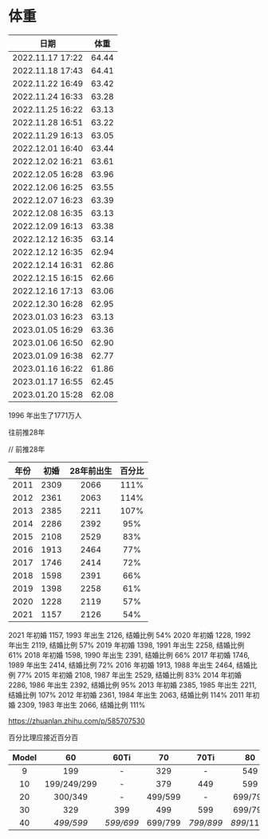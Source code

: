 ﻿体重
==

| 日期 | 体重 |
| :---: | :---: |
| 2022.11.17 17:22 | 64.44 |
| 2022.11.18 17:43 | 64.41 |
| 2022.11.22 16:49 | 63.42 |
| 2022.11.24 16:33 | 63.28 |
| 2022.11.25 16:22 | 63.13 |
| 2022.11.28 16:51 | 63.22 |
| 2022.11.29 16:13 | 63.05 |
| 2022.12.01 16:40 | 63.44 |
| 2022.12.02 16:21 | 63.61 |
| 2022.12.05 16:28 | 63.96 |
| 2022.12.06 16:25 | 63.55 |
| 2022.12.07 16:23 | 63.39 |
| 2022.12.08 16:35 | 63.13 |
| 2022.12.09 16:13 | 63.38 |
| 2022.12.12 16:35 | 63.14 |
| 2022.12.12 16:35 | 62.94 |
| 2022.12.14 16:31 | 62.86 |
| 2022.12.15 16:15 | 62.66 |
| 2022.12.16 17:13 | 63.06 |
| 2022.12.30 16:28 | 62.95 |
| 2023.01.03 16:23 | 63.13 |
| 2023.01.05 16:29 | 63.36 |
| 2023.01.06 16:50 | 62.90 |
| 2023.01.09 16:38 | 62.77 |
| 2023.01.16 16:22 | 61.86 |
| 2023.01.17 16:55 | 62.45 |
| 2023.01.20 15:28 | 62.08 |

1996 年出生了1771万人

往前推28年

// 前推28年

| 年份 | 初婚 | 28年前出生 | 百分比 |
| :---: | :---: | :---: | :---: |
| 2011 | 2309 | 2066 | 111% |
| 2012 | 2361 | 2063 | 114% |
| 2013 | 2385 | 2211 | 107% |
| 2014 | 2286 | 2392 | 95% |
| 2015 | 2108 | 2529 | 83% |
| 2016 | 1913 | 2464 | 77% |
| 2017 | 1746 | 2414 | 72% |
| 2018 | 1598 | 2391 | 66% |
| 2019 | 1398 | 2258 | 61% |
| 2020 | 1228 | 2119 | 57% |
| 2021 | 1157 | 2126 | 54% |











2021 年初婚 1157, 1993 年出生 2126, 结婚比例 54%
2020 年初婚 1228, 1992 年出生 2119, 结婚比例 57%
2019 年初婚 1398, 1991 年出生 2258, 结婚比例 61%
2018 年初婚 1598, 1990 年出生 2391, 结婚比例 66%
2017 年初婚 1746, 1989 年出生 2414, 结婚比例 72%
2016 年初婚 1913, 1988 年出生 2464, 结婚比例 77%
2015 年初婚 2108, 1987 年出生 2529, 结婚比例 83%
2014 年初婚 2286, 1986 年出生 2392, 结婚比例 95%
2013 年初婚 2385, 1985 年出生 2211, 结婚比例 107%
2012 年初婚 2361, 1984 年出生 2063, 结婚比例 114%
2011 年初婚 2309, 1983 年出生 2066, 结婚比例 111%

https://zhuanlan.zhihu.com/p/585707530

百分比理应接近百分百


| Model | 60 | 60Ti| 70 | 70Ti | 80 | 80Ti | 90 |
| :---: | :---: | :---:| :---: | :---: | :---: | :---: | :---: |
| 9 | 199 | - | 329 | - | 549 | 649 | - |
| 10 | 199/249/299 | - | 379 | 449 | 599 | 699 | - |
| 20 | 300/349 | - | 499/599 | - | 699/799 | 999/1199 | - |
| 30 | 329 | 399 | 499 | 599 | 699/799 | 1199 | 1499 |
| 40 | _499/599_ | _599/699_ | 699/799 | _799/899_ | _899_/1199 |  | 1599 |
